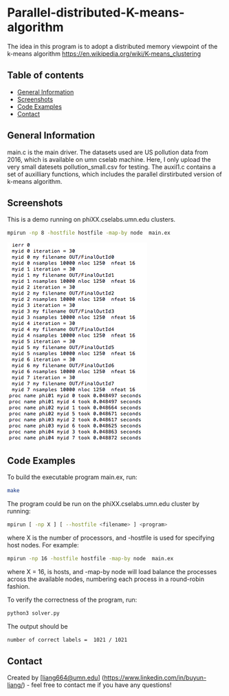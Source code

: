 # Parallel-distributed-K-means-algorithm
The idea in this program is to adopt a distributed memory viewpoint of the k-means algorithm https://en.wikipedia.org/wiki/K-means_clustering

## Table of contents
* [General Information](#general-information)
* [Screenshots](#screenshots)
* [Code Examples](#code-examples)
* [Contact](#contact)

## General Information
main.c is the main driver. The datasets used are US pollution data from 2016, which is available on umn cselab machine. Here, I only upload the very small datesets pollution_small.csv for testing. The auxil1.c contains a set of auxilliary functions, which includes the parallel dirstirbuted version of k-means algorithm.

## Screenshots
This is a demo running on phiXX.cselabs.umn.edu clusters.
```bash
mpirun -np 8 -hostfile hostfile -map-by node  main.ex
```
![Demo](./img/demo.png)

## Code Examples
To build the executable program main.ex, run:
```bash
make
```
The program could be run on the phiXX.cselabs.umn.edu cluster by running:
```bash
mpirun [ -np X ] [ --hostfile <filename> ] <program>
```
where X is the number of processors, and -hostfile is used for specifying host nodes. For example:
```bash
mpirun -np 16 -hostfile hostfile -map-by node  main.ex
```
where X = 16, <filename> is hosts, and -map-by node will load balance the processes across the available nodes, numbering each process in a round-robin fashion.

To verify the correctness of the program, run:
```bash
python3 solver.py
```
The output should be
```bash
number of correct labels =  1021 / 1021
```
## Contact
Created by [liang664@umn.edu] (https://www.linkedin.com/in/buyun-liang/) - feel free to contact me if you have any questions!
